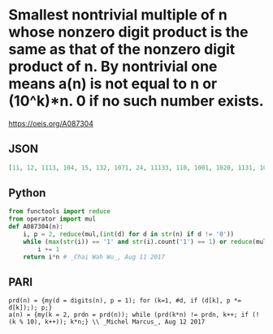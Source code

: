 # Smallest nontrivial multiple of n whose nonzero digit product is the same as that of the nonzero digit product of n\. By nontrivial one means a\(n\) is not equal to n or \(10^k\)\*n\. 0 if no such number exists\.
https://oeis.org/A087304
## JSON
```JSON
[11, 12, 1113, 104, 15, 132, 1071, 24, 11133, 110, 1001, 1020, 1131, 1022, 105, 32, 1071, 108, 133, 120, 100002, 1122, 161, 1008, 125, 1430, 702, 224, 3016, 11130, 10013, 160, 3003, 612, 315, 1332, 703, 342, 11193, 1040, 10004, 1008, 602, 1144, 225]
```
## Python
```Python
from functools import reduce
from operator import mul
def A087304(n):
    i, p = 2, reduce(mul,(int(d) for d in str(n) if d != '0'))
    while (max(str(i)) == '1' and str(i).count('1') == 1) or reduce(mul,(int(d) for d in str(i*n) if d != '0')) != p:
        i += 1
    return i*n # _Chai Wah Wu_, Aug 11 2017
```
## PARI
```PARI
prd(n) = {my(d = digits(n), p = 1); for (k=1, #d, if (d[k], p *= d[k]);); p;}
a(n) = {my(k = 2, prdn = prd(n)); while (prd(k*n) != prdn, k++; if (! (k % 10), k++)); k*n;} \\ _Michel Marcus_, Aug 12 2017
```
